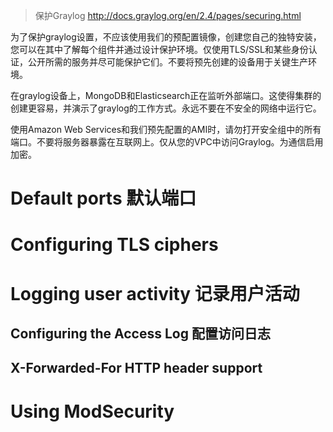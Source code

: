 > 保护Graylog http://docs.graylog.org/en/2.4/pages/securing.html

为了保护graylog设置，不应该使用我们的预配置镜像，创建您自己的独特安装，您可以在其中了解每个组件并通过设计保护环境。仅使用TLS/SSL和某些身份认证，公开所需的服务并尽可能保护它们。不要将预先创建的设备用于关键生产环境。

在graylog设备上，MongoDB和Elasticsearch正在监听外部端口。这使得集群的创建更容易，并演示了graylog的工作方式。永远不要在不安全的网络中运行它。

使用Amazon Web Services和我们预先配置的AMI时，请勿打开安全组中的所有端口。不要将服务器暴露在互联网上。仅从您的VPC中访问Graylog。为通信启用加密。

# Default ports 默认端口

# Configuring TLS ciphers
# Logging user activity 记录用户活动
## Configuring the Access Log 配置访问日志
## X-Forwarded-For HTTP header support
# Using ModSecurity
